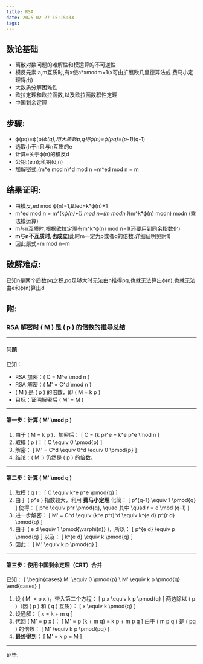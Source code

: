 ```yaml
---
title: RSA
date: 2025-02-27 15:15:33
tags:
---
```

## 数论基础
* 离散对数问题的难解性和模运算的不可逆性
* 模反元素:a,m互质时,有x使a*xmodm=1(x可由扩展欧几里德算法或 费马小定理得出)
* 大数质分解困难性
* 欧拉定理和欧拉函数,以及欧拉函数积性定理
* 中国剩余定理
## 步骤:
* ϕ(pq)=ϕ(p)*ϕ(q),用大质数p,q得ϕ(n)=ϕ(pq)=(p-1)*(q-1)
* 选取小于n且与n互质的e
* 计算e关于ϕ(n)的模反d
* 公钥:(e,n);私钥(d,n)
* 加解密式:(m^e mod n)^d mod n =m^ed mod n = m
## 结果证明:
* 由模反,ed mod ϕ(n)=1,即ed=k*ϕ(n)+1
* m^ed mod n = m^(k*ϕ(n)+1) mod n=(m modn )*(m^k*ϕ(n) modn) modn  (乘法模运算)
* m与n互质时,根据欧拉定理有m^k*ϕ(n) mod n=1(还要用到同余指数化)
* **m与n不互质时,也成立**(此时m一定为p或者q的倍数.详细证明见附1)
* 因此原式=m mod n=m
## 破解难点:
已知n是两个质数pq之积,pq足够大时无法由n推得pq,也就无法算出ϕ(n),也就无法由e和ϕ(n)算出d
## 附:
### **RSA 解密时 \( M \) 是 \( p \) 的倍数的推导总结**
---

#### **问题**
已知：
- RSA 加密：\( C = M^e \mod n \)
- RSA 解密：\( M' = C^d \mod n \)
- \( M \) 是 \( p \) 的倍数，即 \( M = k p \)
- 目标：证明解密后 \( M' = M \)

---

#### **第一步：计算 \( M' \mod p \)**
1. 由于 \( M = k p \)，加密后：
   \[
   C = (k p)^e = k^e p^e \mod n
   \]
2. 取模 \( p \)：
   \[
   C \equiv 0 \pmod{p}
   \]
3. 解密：
   \[
   M' = C^d \equiv 0^d \equiv 0 \pmod{p}
   \]
4. 结论：\( M' \) 仍然是 \( p \) 的倍数。

---

#### **第二步：计算 \( M' \mod q \)**
1. 取模 \( q \)：
   \[
   C \equiv k^e p^e \pmod{q}
   \]
2. 由于 \( p^e \) 指数较大，利用 **费马小定理** 化简：
   \[
   p^{q-1} \equiv 1 \pmod{q}
   \]
   使得：
   \[
   p^e \equiv p^r \pmod{q}, \quad 其中 \quad r = e \mod (q-1)
   \]
3. 进一步解密：
   \[
   M' = C^d \equiv (k^e p^r)^d \equiv k^{e d} p^{r d} \pmod{q}
   \]
4. 由于 \( e d \equiv 1 \pmod{\varphi(n)} \)，所以：
   \[
   p^{e d} \equiv p \pmod{q}
   \]
   以及：
   \[
   k^{e d} \equiv k \pmod{q}
   \]
5. 因此：
   \[
   M' \equiv k p \pmod{q}
   \]

---

#### **第三步：使用中国剩余定理（CRT）合并**
已知：
\[
\begin{cases}
M' \equiv 0 \pmod{p} \\
M' \equiv k p \pmod{q}
\end{cases}
\]
1. 设 \( M' = p x \)，带入第二个方程：
   \[
   p x \equiv k p \pmod{q}
   \]
   两边除以 \( p \)（因 \( p \) 和 \( q \) 互质）：
   \[
   x \equiv k \pmod{q}
   \]
2. 设通解：
   \[
   x = k + m q
   \]
3. 代回 \( M' = p x \)：
   \[
   M' = p (k + m q) = k p + m p q
   \]
   由于 \( m p q \) 是 \( pq \) 的倍数：
   \[
   M' \equiv k p \pmod{pq}
   \]
4. **最终得到：**
   \[
   M' = k p = M
   \]
---
证毕.
